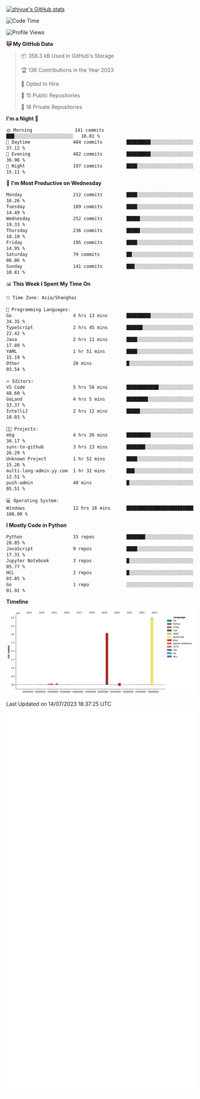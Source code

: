 
[![zhiyue's GitHub stats](https://github-readme-stats.vercel.app/api?username=zhiyue)](https://github.com/anuraghazra/github-readme-stats&&show_icons=true)

<!--START_SECTION:waka-->
![Code Time](http://img.shields.io/badge/Code%20Time-1%2C374%20hrs%2016%20mins-blue)

![Profile Views](http://img.shields.io/badge/Profile%20Views-0-blue)

**🐱 My GitHub Data** 

> 📦 358.3 kB Used in GitHub's Storage 
 > 
> 🏆 136 Contributions in the Year 2023
 > 
> 💼 Opted to Hire
 > 
> 📜 15 Public Repositories 
 > 
> 🔑 18 Private Repositories 
 > 
**I'm a Night 🦉** 

```text
🌞 Morning                141 commits         ███░░░░░░░░░░░░░░░░░░░░░░   10.81 % 
🌆 Daytime                484 commits         █████████░░░░░░░░░░░░░░░░   37.12 % 
🌃 Evening                482 commits         █████████░░░░░░░░░░░░░░░░   36.96 % 
🌙 Night                  197 commits         ████░░░░░░░░░░░░░░░░░░░░░   15.11 % 
```
📅 **I'm Most Productive on Wednesday** 

```text
Monday                   212 commits         ████░░░░░░░░░░░░░░░░░░░░░   16.26 % 
Tuesday                  189 commits         ████░░░░░░░░░░░░░░░░░░░░░   14.49 % 
Wednesday                252 commits         █████░░░░░░░░░░░░░░░░░░░░   19.33 % 
Thursday                 236 commits         █████░░░░░░░░░░░░░░░░░░░░   18.10 % 
Friday                   195 commits         ████░░░░░░░░░░░░░░░░░░░░░   14.95 % 
Saturday                 79 commits          ██░░░░░░░░░░░░░░░░░░░░░░░   06.06 % 
Sunday                   141 commits         ███░░░░░░░░░░░░░░░░░░░░░░   10.81 % 
```


📊 **This Week I Spent My Time On** 

```text
🕑︎ Time Zone: Asia/Shanghai

💬 Programming Languages: 
Go                       4 hrs 13 mins       █████████░░░░░░░░░░░░░░░░   34.35 % 
TypeScript               2 hrs 45 mins       ██████░░░░░░░░░░░░░░░░░░░   22.42 % 
Java                     2 hrs 11 mins       ████░░░░░░░░░░░░░░░░░░░░░   17.89 % 
YAML                     1 hr 51 mins        ████░░░░░░░░░░░░░░░░░░░░░   15.19 % 
Other                    26 mins             █░░░░░░░░░░░░░░░░░░░░░░░░   03.54 % 

🔥 Editors: 
VS Code                  5 hrs 58 mins       ████████████░░░░░░░░░░░░░   48.60 % 
GoLand                   4 hrs 5 mins        ████████░░░░░░░░░░░░░░░░░   33.37 % 
IntelliJ                 2 hrs 12 mins       █████░░░░░░░░░░░░░░░░░░░░   18.03 % 

🐱‍💻 Projects: 
mkg                      4 hrs 26 mins       █████████░░░░░░░░░░░░░░░░   36.17 % 
sync-to-github           3 hrs 13 mins       ███████░░░░░░░░░░░░░░░░░░   26.29 % 
Unknown Project          1 hr 52 mins        ████░░░░░░░░░░░░░░░░░░░░░   15.26 % 
multi-lang-admin.yy.com  1 hr 32 mins        ███░░░░░░░░░░░░░░░░░░░░░░   12.51 % 
push-admin               40 mins             █░░░░░░░░░░░░░░░░░░░░░░░░   05.51 % 

💻 Operating System: 
Windows                  12 hrs 16 mins      █████████████████████████   100.00 % 
```

**I Mostly Code in Python** 

```text
Python                   15 repos            ███████░░░░░░░░░░░░░░░░░░   28.85 % 
JavaScript               9 repos             ████░░░░░░░░░░░░░░░░░░░░░   17.31 % 
Jupyter Notebook         3 repos             █░░░░░░░░░░░░░░░░░░░░░░░░   05.77 % 
HCL                      2 repos             █░░░░░░░░░░░░░░░░░░░░░░░░   03.85 % 
Go                       1 repo              ░░░░░░░░░░░░░░░░░░░░░░░░░   01.92 % 
```



**Timeline**

![Lines of Code chart](https://raw.githubusercontent.com/zhiyue/zhiyue/main/assets/bar_graph.png)


 Last Updated on 14/07/2023 18:37:25 UTC
<!--END_SECTION:waka-->

<!-- [![Top Langs](https://github-readme-stats.vercel.app/api/top-langs/?username=zhiyue)](https://github.com/anuraghazra/github-readme-stats) -->

![](./github-metrics.svg)

